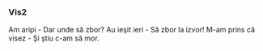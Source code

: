### Vis2

Am aripi - Dar unde să zbor?
Au ieşit ieri - Să zbor la izvor!
M-am prins că visez - Şi ştiu c-am să mor.
